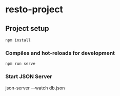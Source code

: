 # resto-project

## Project setup
```
npm install
```

### Compiles and hot-reloads for development
```
npm run serve
```

### Start JSON Server

json-server --watch db.json
